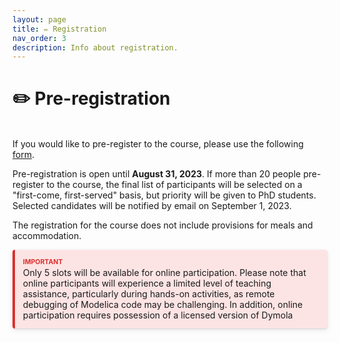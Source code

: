 ```yaml
---
layout: page
title: ✏️ Registration
nav_order: 3
description: Info about registration.
---
```


# ✏️ Pre-registration
<br>
If you would like to pre-register to the course, please use the following <a href="https://forms.gle/HwfkHW3zERthaHaA9" target="_blank">form</a>.

Pre-registration is open until <strong>August 31, 2023</strong>. If more than 20 people pre-register to the course, the final list of participants will be selected on a "first-come, first-served" basis, but priority will be given to PhD students. Selected candidates will be notified by email on September 1, 2023. 

The registration for the course does not include provisions for meals and accommodation.

<style>
p.important,blockquote.important {
    background: rgba(247,126,126,0.2);
    border-left: 4px solid #dd2e2e;
    border-radius: 4px;
    box-shadow: 0 1px 2px rgba(0,0,0,0.12),0 3px 10px rgba(0,0,0,0.08);
    padding: .8rem
}

p.important::before,blockquote.important::before {
    color: #dd2e2e;
    content: "Important";
    display: block;
    font-weight: bold;
    text-transform: uppercase;
    font-size: .75em;
    padding-bottom: .125rem
}

p.important>.important-title,blockquote.important>.important-title {
    color: #dd2e2e;
    display: block;
    font-weight: bold;
    text-transform: uppercase;
    font-size: .75em;
    padding-bottom: .125rem
}

p.important-title,blockquote.important-title {
    background: rgba(247,126,126,0.2);
    border-left: 4px solid #dd2e2e;
    border-radius: 4px;
    box-shadow: 0 1px 2px rgba(0,0,0,0.12),0 3px 10px rgba(0,0,0,0.08);
    padding: .8rem
}

p.important-title>p:first-child,blockquote.important-title>p:first-child {
    margin-top: 0;
    margin-bottom: 0;
    color: #e7af06;
    display: block;
    font-weight: bold;
    text-transform: uppercase;
    font-size: .75em;
    padding-bottom: .125rem
}

blockquote.important {
    margin-left: 0;
    margin-right: 0
}

blockquote.important>p:first-child {
    margin-top: 0
}

blockquote.important>p:last-child {
    margin-bottom: 0
}

blockquote.important-title {
    margin-left: 0;
    margin-right: 0
}

blockquote.important-title>p:nth-child(2) {
    margin-top: 0
}

blockquote.important-title>p:last-child {
    margin-bottom: 0
}

</style>

<p class="important">Only 5 slots will be available for online participation. Please note that online participants will experience a limited level of teaching assistance, particularly during hands-on activities, as remote debugging of Modelica code may be challenging. In addition, online participation requires possession of a licensed version of Dymola</p>





